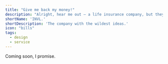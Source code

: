```yaml
---
title: "Give me back my money!"
description: "Alright, hear me out – a life insurance company, but they give you back all the money you've paid. Sounds crazy? Yes."
shortName: 'INVL.'
shortDescription: 'The company with the wildest ideas.'
icon: "bills"
tags:
  - design
  - service
---
```


Coming soon, I promise.

